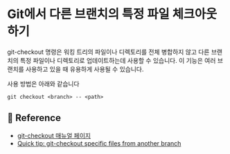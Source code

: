 # Git에서 다른 브랜치의 특정 파일 체크아웃하기

git-checkout 명령은 워킹 트리의 파일이나 디렉토리를 전체 병합하지 않고 다른 브랜치의 특정 파일이나 디렉토리로 업데이트하는데 사용할 수 있습니다. 이 기능은 여러 브랜치를 사용하고 있을 때 유용하게 사용될 수 있습니다.

사용 방법은 아래와 같습니다

```
git checkout <branch> -- <path>
```



## 📖 Reference

* [git-checkout 매뉴얼 페이지](http://schacon.github.io/git/git-checkout.html)
* [Quick tip: git-checkout specific files from another branch](http://nicolasgallagher.com/git-checkout-specific-files-from-another-branch/)

